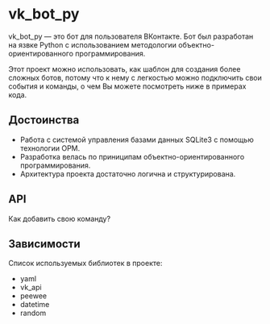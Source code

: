 # vk_bot_py
vk_bot_py — это бот для пользователя ВКонтакте.
Бот был разработан на язвке Python с использованием методологии объектно-ориентированного программирования.

Этот проект можно использовать, как шаблон для создания более сложных ботов, потому что к нему с легкостью можно подключить свои события и команды, о чем Вы можете посмотреть ниже в примерах кода.

## Достоинства
- Работа с системой управления базами данных SQLite3 с помощью технологии ОРМ.
- Разработка велась по приниципам объектно-ориентированного программирования.
- Архитектура проекта достаточно логична и структурирована.

## API
Как добавить свою команду?  

## Зависимости
Список используемых библиотек в проекте:
- yaml
- vk_api
- peewee
- datetime
- random
